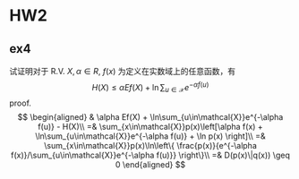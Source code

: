 # HW2
## ex4
试证明对于 R.V. $X,\alpha\in R$, $f(x)$ 为定义在实数域上的任意函数，有
$$
H(X) \leq \alpha Ef(X) + \ln\sum_{u\in\mathcal{X}}e^{-\alpha f(u)}
$$
proof. 
$$
\begin{aligned}
& \alpha Ef(X) + \ln\sum_{u\in\mathcal{X}}e^{-\alpha f(u)} - H(X)\\
=& \sum_{x\in\mathcal{X}}p(x)\left[\alpha f(x)  + \ln\sum_{u\in\mathcal{X}}e^{-\alpha f(u)} + \ln p(x) \right]\\
=& \sum_{x\in\mathcal{X}}p(x)\ln\left\{ \frac{p(x)}{e^{-\alpha f(x)}/\sum_{u\in\mathcal{X}}e^{-\alpha f(u)}} \right\}\\
=& D(p(x)\|q(x)) \geq 0
\end{aligned}
$$